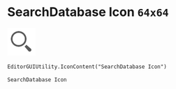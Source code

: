 # SearchDatabase Icon `64x64`
<img src="/img/SearchDatabase%20Icon.png" width=64 height=64>

``` CSharp
EditorGUIUtility.IconContent("SearchDatabase Icon")
```
```
SearchDatabase Icon
```
